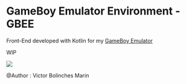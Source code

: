 # GameBoy Emulator Environment - GBEE

Front-End developed with Kotlin for my [GameBoy Emulator](https://github.com/vicboma1/emulators/tree/master/gameboyclassic)

WIP

![](https://github.com/vicboma1/GameBoyEmulatorEnvironment/blob/master/src/main/resources/GBEE_v.0.0.1.gif)


@Author : Victor Bolinches Marin
